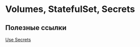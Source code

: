 # Volumes, StatefulSet, Secrets



## Полезные ссылки
[Use Secrets](https://kubernetes.io/docs/tasks/inject-data-application/distribute-credentials-secure/)
